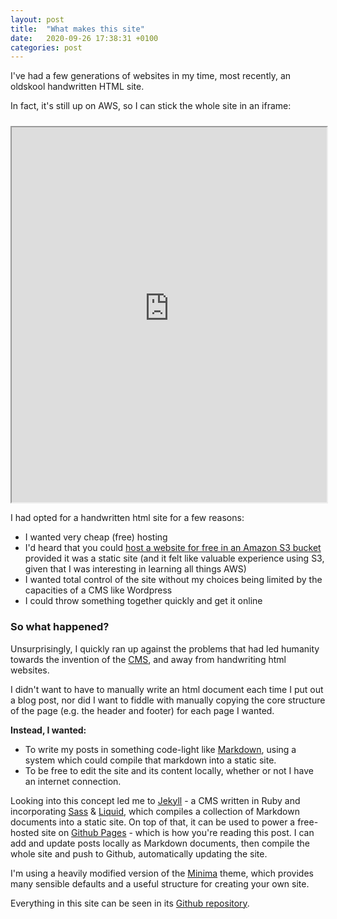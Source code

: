 ```yaml
---
layout: post
title:  "What makes this site"
date:   2020-09-26 17:38:31 +0100
categories: post
---
```

I've had a few generations of websites in my time, most recently, an <span class="wiggle mono">oldskool</span> handwritten HTML site. 

In fact, it's still up on AWS, so I can stick the whole site in an iframe:
<p><iframe src="http://www.rhysmills.com.s3-website.eu-west-2.amazonaws.com/" title="The old rhysmills.com" height="600px" style="width: 100%; margin-top: 10px;"></iframe></p>

I had opted for a handwritten html site for a few reasons:
- I wanted very cheap<span class="free"> (free) hosting
- I'd heard that you could [host a website for free in an Amazon S3 bucket](https://docs.aws.amazon.com/AmazonS3/latest/dev/WebsiteHosting.html) provided it was a static site (and it felt like valuable experience using S3, given that I was interesting in learning all things AWS)
- I wanted total control of the site without my choices being limited by the capacities of a CMS like Wordpress
- I could throw something together quickly and get it online

<h3>So what happened?</h3>

Unsurprisingly, I quickly ran up against the problems that had led humanity towards the invention of the [CMS](https://en.wikipedia.org/wiki/Content_management_system), and away from handwriting html websites. 

I didn't want to have to manually write an html document each time I put out a blog post, nor did I want to fiddle with manually copying the core structure of the page (e.g. the header and footer) for each page I wanted. 

**Instead, I wanted:**
- To write my posts in something code-light like [Markdown](https://en.wikipedia.org/wiki/Markdown), using a system which could compile that markdown into a static site.
- To be free to edit the site and its content locally, whether or not I have an internet connection.

Looking into this concept led me to [Jekyll](https://jekyllrb.com/) - a CMS written in Ruby and incorporating [Sass](https://sass-lang.com/documentation/syntax) & [Liquid](https://shopify.github.io/liquid/#:~:text=Liquid%20is%20an%20open%2Dsource,many%20other%20hosted%20web%20applications.), which compiles a collection of Markdown documents into a static site. On top of that, it can be used to power a free-hosted site on [Github Pages](https://pages.github.com/) - which is how you're reading this post. I can add and update posts locally as Markdown documents, then compile the whole site and push to Github, automatically updating the site.

I'm using a heavily modified version of the [Minima](https://github.com/jekyll/minima) theme, which provides many sensible defaults and a useful structure for creating your own site.

Everything in this site can be seen in its [Github repository](https://github.com/rhystmills/rhystmills.github.io).
